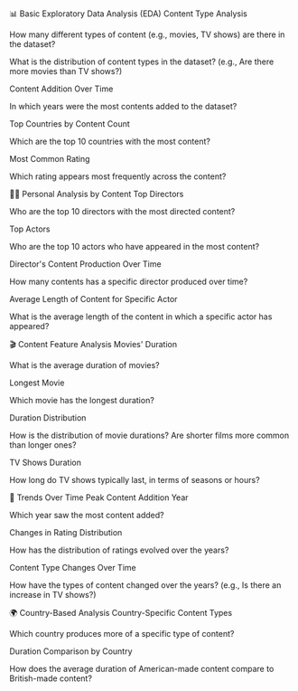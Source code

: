 📊 Basic Exploratory Data Analysis (EDA)
Content Type Analysis

How many different types of content (e.g., movies, TV shows) are there in the dataset?

What is the distribution of content types in the dataset? (e.g., Are there more movies than TV shows?)

Content Addition Over Time

In which years were the most contents added to the dataset?

Top Countries by Content Count

Which are the top 10 countries with the most content?

Most Common Rating

Which rating appears most frequently across the content?

🧑‍💼 Personal Analysis by Content
Top Directors

Who are the top 10 directors with the most directed content?

Top Actors

Who are the top 10 actors who have appeared in the most content?

Director's Content Production Over Time

How many contents has a specific director produced over time?

Average Length of Content for Specific Actor

What is the average length of the content in which a specific actor has appeared?

🎬 Content Feature Analysis
Movies' Duration

What is the average duration of movies?

Longest Movie

Which movie has the longest duration?

Duration Distribution

How is the distribution of movie durations? Are shorter films more common than longer ones?

TV Shows Duration

How long do TV shows typically last, in terms of seasons or hours?

📅 Trends Over Time
Peak Content Addition Year

Which year saw the most content added?

Changes in Rating Distribution

How has the distribution of ratings evolved over the years?

Content Type Changes Over Time

How have the types of content changed over the years? (e.g., Is there an increase in TV shows?)

🌍 Country-Based Analysis
Country-Specific Content Types

Which country produces more of a specific type of content?

Duration Comparison by Country

How does the average duration of American-made content compare to British-made content?
